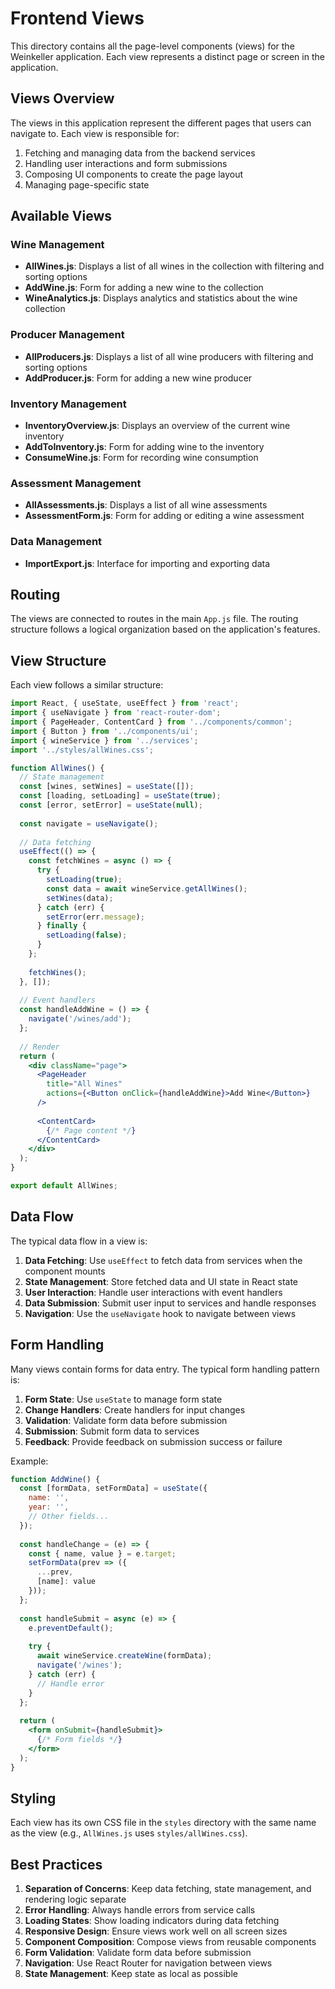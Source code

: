 # Frontend Views

This directory contains all the page-level components (views) for the Weinkeller application. Each view represents a distinct page or screen in the application.

## Views Overview

The views in this application represent the different pages that users can navigate to. Each view is responsible for:

1. Fetching and managing data from the backend services
2. Handling user interactions and form submissions
3. Composing UI components to create the page layout
4. Managing page-specific state

## Available Views

### Wine Management

- **AllWines.js**: Displays a list of all wines in the collection with filtering and sorting options
- **AddWine.js**: Form for adding a new wine to the collection
- **WineAnalytics.js**: Displays analytics and statistics about the wine collection

### Producer Management

- **AllProducers.js**: Displays a list of all wine producers with filtering and sorting options
- **AddProducer.js**: Form for adding a new wine producer

### Inventory Management

- **InventoryOverview.js**: Displays an overview of the current wine inventory
- **AddToInventory.js**: Form for adding wine to the inventory
- **ConsumeWine.js**: Form for recording wine consumption

### Assessment Management

- **AllAssessments.js**: Displays a list of all wine assessments
- **AssessmentForm.js**: Form for adding or editing a wine assessment

### Data Management

- **ImportExport.js**: Interface for importing and exporting data

## Routing

The views are connected to routes in the main `App.js` file. The routing structure follows a logical organization based on the application's features.

## View Structure

Each view follows a similar structure:

```jsx
import React, { useState, useEffect } from 'react';
import { useNavigate } from 'react-router-dom';
import { PageHeader, ContentCard } from '../components/common';
import { Button } from '../components/ui';
import { wineService } from '../services';
import '../styles/allWines.css';

function AllWines() {
  // State management
  const [wines, setWines] = useState([]);
  const [loading, setLoading] = useState(true);
  const [error, setError] = useState(null);
  
  const navigate = useNavigate();
  
  // Data fetching
  useEffect(() => {
    const fetchWines = async () => {
      try {
        setLoading(true);
        const data = await wineService.getAllWines();
        setWines(data);
      } catch (err) {
        setError(err.message);
      } finally {
        setLoading(false);
      }
    };
    
    fetchWines();
  }, []);
  
  // Event handlers
  const handleAddWine = () => {
    navigate('/wines/add');
  };
  
  // Render
  return (
    <div className="page">
      <PageHeader 
        title="All Wines" 
        actions={<Button onClick={handleAddWine}>Add Wine</Button>}
      />
      
      <ContentCard>
        {/* Page content */}
      </ContentCard>
    </div>
  );
}

export default AllWines;
```

## Data Flow

The typical data flow in a view is:

1. **Data Fetching**: Use `useEffect` to fetch data from services when the component mounts
2. **State Management**: Store fetched data and UI state in React state
3. **User Interaction**: Handle user interactions with event handlers
4. **Data Submission**: Submit user input to services and handle responses
5. **Navigation**: Use the `useNavigate` hook to navigate between views

## Form Handling

Many views contain forms for data entry. The typical form handling pattern is:

1. **Form State**: Use `useState` to manage form state
2. **Change Handlers**: Create handlers for input changes
3. **Validation**: Validate form data before submission
4. **Submission**: Submit form data to services
5. **Feedback**: Provide feedback on submission success or failure

Example:

```jsx
function AddWine() {
  const [formData, setFormData] = useState({
    name: '',
    year: '',
    // Other fields...
  });
  
  const handleChange = (e) => {
    const { name, value } = e.target;
    setFormData(prev => ({
      ...prev,
      [name]: value
    }));
  };
  
  const handleSubmit = async (e) => {
    e.preventDefault();
    
    try {
      await wineService.createWine(formData);
      navigate('/wines');
    } catch (err) {
      // Handle error
    }
  };
  
  return (
    <form onSubmit={handleSubmit}>
      {/* Form fields */}
    </form>
  );
}
```

## Styling

Each view has its own CSS file in the `styles` directory with the same name as the view (e.g., `AllWines.js` uses `styles/allWines.css`).

## Best Practices

1. **Separation of Concerns**: Keep data fetching, state management, and rendering logic separate
2. **Error Handling**: Always handle errors from service calls
3. **Loading States**: Show loading indicators during data fetching
4. **Responsive Design**: Ensure views work well on all screen sizes
5. **Component Composition**: Compose views from reusable components
6. **Form Validation**: Validate form data before submission
7. **Navigation**: Use React Router for navigation between views
8. **State Management**: Keep state as local as possible
